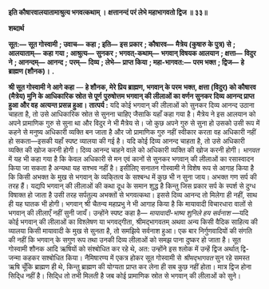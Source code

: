 **इति कौषारवालयातामाश्रुत्य भगवत्कथाम् ।** **क्षत्तानन्दं परं लेभे महाभागवतो द्विज ॥ ३३॥** 

**शब्दार्थ** 

**सूत:—** **सूत गोस्वामी** **; उवाच—** **कहा** **; इति—** **इस प्रकार** **; कौषारव—** **मैत्रेय (कुषारु के पुत्र) से** **; आलयाताम्—** **कहा** **गया** **; आश्रुत्य—** **सुनकर** **; भगवत्-कथाम्—** **भगवान् विषयक आलयान** **; क्षत्ता—** **विदुर ने** **; आनन्दम्—** **आनन्द** **;** **परम्—** **दिव्य** **; लेभे—** **प्राप्त किया** **; महा-भागवत:—** **परम भक्त** **; द्विज—** **हे ब्राह्मण (शौनक)।** **.** 

**श्री सूत गोस्वामी ने आगे कहा** — **हे शौनक, मेरे प्रिय ब्राह्मण, भगवान् के परम** **भक्त, क्षत्ता (विदुर) को कौषारव (मैत्रेय) मुनि के आधिकारिक स्रोत से पूर्ण** **पुरुषोत्तम भगवान् की लीलाओं का वर्णन सुनकर दिव्य आनन्द प्राप्त हुआ और वह** **अत्यन्त प्रसन्न हुआ।** **तात्पर्य :** यदि कोई भगवान् की लीलाओं को सुनकर दिव्य आनन्द उठाना चाहता है, तो उसे आधिकारिक स्रोत से सुनना चाहिए जैसाकि यहाँ कहा गया है। मैत्रेय ने इस आलयान को अपने प्रामाणिक गुरु से सुना था और विदुर ने भी मैत्रेय से। जो कुछ अपने गुरु से सुना हो उसको उसी रूप में कहने से मनुष्य अधिकारी व्यक्ति बन जाता है और जो प्रामाणिक गुरु नहीं स्वीकार करता वह अधिकारी नहीं हो सकता—इसकी यहाँ स्पष्ट व्यालया की गई है। यदि कोई दिव्य आनन्द चाहता है, तो उसे अधिकारी व्यक्ति की खोज करनी होगी। दिव्य आनन्द चाहने वाले को अधिकारी व्यक्ति की खोज करनी होगी। *भागवत* में यह भी कहा गया है कि केवल अधिकारी से मन एवं कानों से सुनकर भगवान् की लीलाओं का रसास्वादन किया जा सकता है अन्यथा यह सश्भव नहीं है। इसीलिए सनातन गोस्वामी ने विशेष रूप से आगाह किया है कि किसी अभक्त के मुख से भगवान् के व्यकि्तत्व के सश्बन्ध में कुछ भी न सुना जाय। अभक्त गण सर्प की तरह हैं। यद्यपि भगवान् की लीलाओं की कथा दूध के समान शुद्ध है किन्तु जिस प्रकार सर्प के स्पर्श से दुग्ध विषाक्त हो जाता है उसी तरह सर्पतुल्य अभक्तों से भगवत्कथा। इससे दिव्य आनन्द तो मिलेगा ही नहीं, साथ ही यह घातक भी होगी। भगवान् श्री चैतन्य महाप्रभु ने भी आगाह किया है कि मायावादी विचारधारा वालों से भगवान् की लीलाएँ नहीं सुनी जायँ। उन्होंने स्पष्ट कहा है— *मायावादी-भाष्य शुनिले हय सर्वनाश* —यदि कोई भगवान् की लीलाओं का विश्लेषण या भगवद्गीता, श्रीमद्भागवतम् अथवा अन्य किसी वैदिक साहित्य की व्यालया किसी मायावादी के मुख से सुनता है, तो समझिये सर्वनाश हुआ। एक बार निर्गुणवादियों की संगति की नहीं कि भगवान् के सगुण रूप तथा उनकी दिव्य लीलाओं को समझ पाना दुष्कर हो जाता है। सूत गोस्वामी शौनक आदि ऋषियों को संश्बोधित कर रहे थे, अत: उन्होंने इस श्लोक में उन्हें द्विज अर्थात् द्वि-जन्मा कहकर सश्बोधित किया। नैमिषारण्य में एकत्र होकर सूत गोस्वामी से *श्रीमद्भागवत* सुन रहे समस्त ऋषि चूँकि ब्राह्मण ही थे, किन्तु ब्राह्मण की योग्यता प्राप्त कर लेना ही सब कुछ नहीं होता। मात्र द्विज होना सिदि्ध नहीं है। सिदि्ध तो तभी मिलती है जब कोई प्रामाणिक स्रोत से भगवान् की लीलाओं को सुने।  
